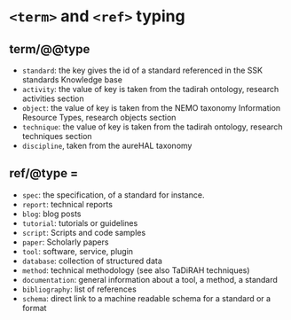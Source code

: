 # `<term>` and `<ref>` typing

## term/@@type

* `standard`: the key gives the id of a standard referenced in the SSK standards Knowledge base
* `activity`: the value of key is taken from the tadirah ontology, research activities section
* `object`: the value of key is taken from the NEMO taxonomy Information Resource Types, research objects section
* `technique`: the value of key is taken from the tadirah ontology, research techniques section
* `discipline`, taken from the aureHAL taxonomy

## ref/@type =
* `spec`: the specification, of a standard for instance.
* `report`: technical reports
* `blog`: blog posts
* `tutorial`: tutorials or guidelines
* `script`: Scripts and code samples
* `paper`: Scholarly papers
* `tool`: software, service, plugin
* `database`: collection of structured data
* `method`: technical methodology (see also TaDiRAH techniques)
* `documentation`: general information about a tool, a method, a standard
* `bibliography`: list of references
* `schema`: direct link to a machine readable schema for a standard or a format
